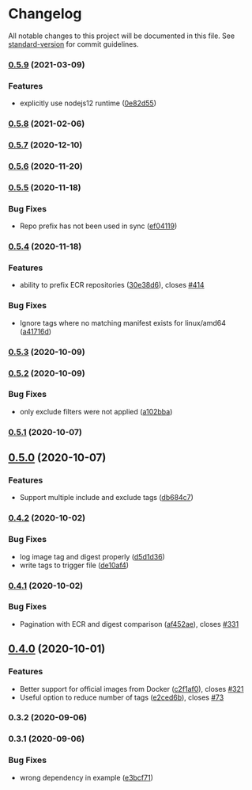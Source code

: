 # Changelog

All notable changes to this project will be documented in this file. See [standard-version](https://github.com/conventional-changelog/standard-version) for commit guidelines.

### [0.5.9](https://github.com/pgarbe/cdk-ecr-sync/compare/v0.5.7...v0.5.9) (2021-03-09)


### Features

* explicitly use nodejs12 runtime ([0e82d55](https://github.com/pgarbe/cdk-ecr-sync/commit/0e82d55b6bc4f60d4dc92229b4549417fbd4de28))

### [0.5.8](https://github.com/pgarbe/cdk-ecr-sync/compare/v0.5.7...v0.5.8) (2021-02-06)

### [0.5.7](https://github.com/pgarbe/cdk-ecr-sync/compare/v0.5.6...v0.5.7) (2020-12-10)

### [0.5.6](https://github.com/pgarbe/cdk-ecr-sync/compare/v0.5.5...v0.5.6) (2020-11-20)

### [0.5.5](https://github.com/pgarbe/cdk-ecr-sync/compare/v0.5.4...v0.5.5) (2020-11-18)


### Bug Fixes

* Repo prefix has not been used in sync ([ef04119](https://github.com/pgarbe/cdk-ecr-sync/commit/ef0411980f06fc6202fc9a792fcb544de79aea34))

### [0.5.4](https://github.com/pgarbe/cdk-ecr-sync/compare/v0.5.3...v0.5.4) (2020-11-18)


### Features

* ability to prefix ECR repositories ([30e38d6](https://github.com/pgarbe/cdk-ecr-sync/commit/30e38d6badf53758435a13ec6370caf49a4c19e4)), closes [#414](https://github.com/pgarbe/cdk-ecr-sync/issues/414)


### Bug Fixes

* Ignore tags where no matching manifest exists for linux/amd64 ([a41716d](https://github.com/pgarbe/cdk-ecr-sync/commit/a41716d548945ca7597dee396309224e5a655f30))

### [0.5.3](https://github.com/pgarbe/cdk-ecr-sync/compare/v0.5.2...v0.5.3) (2020-10-09)

### [0.5.2](https://github.com/pgarbe/cdk-ecr-sync/compare/v0.5.1...v0.5.2) (2020-10-09)


### Bug Fixes

* only exclude filters were not applied ([a102bba](https://github.com/pgarbe/cdk-ecr-sync/commit/a102bba433fcb6301778555e2f43d66ee8bbe037))

### [0.5.1](https://github.com/pgarbe/cdk-ecr-sync/compare/v0.5.0...v0.5.1) (2020-10-07)

## [0.5.0](https://github.com/pgarbe/cdk-ecr-sync/compare/v0.4.2...v0.5.0) (2020-10-07)


### Features

* Support multiple include and exclude tags ([db684c7](https://github.com/pgarbe/cdk-ecr-sync/commit/db684c7920193750fda1c34f55353472cc73938e))

### [0.4.2](https://github.com/pgarbe/cdk-ecr-sync/compare/v0.4.1...v0.4.2) (2020-10-02)


### Bug Fixes

* log image tag and digest properly ([d5d1d36](https://github.com/pgarbe/cdk-ecr-sync/commit/d5d1d36386cb37deaa52b64fbcfc5dc0e9985389))
* write tags to trigger file ([de10af4](https://github.com/pgarbe/cdk-ecr-sync/commit/de10af44eb198b638486920ad8f86018c2e3f6d9))

### [0.4.1](https://github.com/pgarbe/cdk-ecr-sync/compare/v0.4.0...v0.4.1) (2020-10-02)


### Bug Fixes

* Pagination with ECR and digest comparison ([af452ae](https://github.com/pgarbe/cdk-ecr-sync/commit/af452aed4cd146ddb96b013be6cffe8848501a50)), closes [#331](https://github.com/pgarbe/cdk-ecr-sync/issues/331)

## [0.4.0](https://github.com/pgarbe/cdk-ecr-sync/compare/v0.3.2...v0.4.0) (2020-10-01)


### Features

* Better support for official images from Docker ([c2f1af0](https://github.com/pgarbe/cdk-ecr-sync/commit/c2f1af018adc108fb25549a684d61ccd0f74aa3f)), closes [#321](https://github.com/pgarbe/cdk-ecr-sync/issues/321)
* Useful option to reduce number of tags ([e2ced6b](https://github.com/pgarbe/cdk-ecr-sync/commit/e2ced6b7aa6de3a686b24676df33ee8b073715bb)), closes [#73](https://github.com/pgarbe/cdk-ecr-sync/issues/73)

### 0.3.2 (2020-09-06)

### 0.3.1 (2020-09-06)


### Bug Fixes

* wrong dependency in example ([e3bcf71](https://github.com/pgarbe/cdk-ecr-sync/commit/e3bcf71f4fa74f5d40c8a4f210fe59b91a15f3bd))
